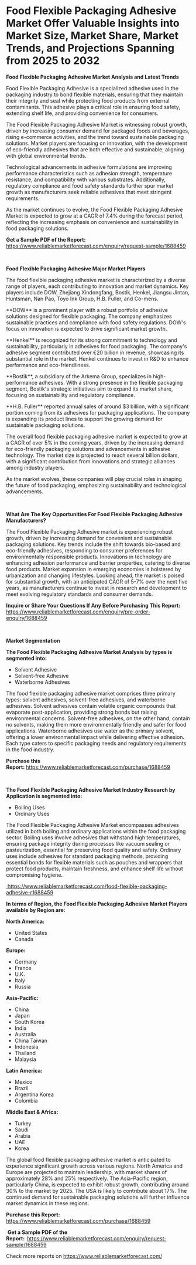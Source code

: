 <p><h1>Food Flexible Packaging Adhesive Market Offer Valuable Insights into Market Size, Market Share, Market Trends, and Projections Spanning from 2025 to 2032</h1></p><p><strong>Food Flexible Packaging Adhesive Market Analysis and Latest Trends</strong></p>
<p><p>Food Flexible Packaging Adhesive is a specialized adhesive used in the packaging industry to bond flexible materials, ensuring that they maintain their integrity and seal while protecting food products from external contaminants. This adhesive plays a critical role in ensuring food safety, extending shelf life, and providing convenience for consumers. </p><p>The Food Flexible Packaging Adhesive Market is witnessing robust growth, driven by increasing consumer demand for packaged foods and beverages, rising e-commerce activities, and the trend toward sustainable packaging solutions. Market players are focusing on innovation, with the development of eco-friendly adhesives that are both effective and sustainable, aligning with global environmental trends. </p><p>Technological advancements in adhesive formulations are improving performance characteristics such as adhesion strength, temperature resistance, and compatibility with various substrates. Additionally, regulatory compliance and food safety standards further spur market growth as manufacturers seek reliable adhesives that meet stringent requirements. </p><p>As the market continues to evolve, the Food Flexible Packaging Adhesive Market is expected to grow at a CAGR of 7.4% during the forecast period, reflecting the increasing emphasis on convenience and sustainability in food packaging solutions.</p></p>
<p><strong>Get a Sample PDF of the Report:&nbsp;</strong> <a href="https://www.reliablemarketforecast.com/enquiry/request-sample/1688459?utm_campaign=3169&utm_medium=2&utm_source=Github&utm_content=ia&utm_term=26032025&utm_id=food-flexible-packaging-adhesive">https://www.reliablemarketforecast.com/enquiry/request-sample/1688459</a></p>
<p>&nbsp;</p>
<p><strong>Food Flexible Packaging Adhesive Major Market Players</strong></p>
<p><p>The food flexible packaging adhesive market is characterized by a diverse range of players, each contributing to innovation and market dynamics. Key players include DOW, Zhejiang Xindongfang, Bostik, Henkel, Jiangsu Jintan, Huntsman, Nan Pao, Toyo Ink Group, H.B. Fuller, and Co-mens.</p><p>**DOW** is a prominent player with a robust portfolio of adhesive solutions designed for flexible packaging. The company emphasizes sustainable practices and compliance with food safety regulations. DOW's focus on innovation is expected to drive significant market growth.</p><p>**Henkel** is recognized for its strong commitment to technology and sustainability, particularly in adhesives for food packaging. The company's adhesive segment contributed over €20 billion in revenue, showcasing its substantial role in the market. Henkel continues to invest in R&D to enhance performance and eco-friendliness.</p><p>**Bostik**, a subsidiary of the Arkema Group, specializes in high-performance adhesives. With a strong presence in the flexible packaging segment, Bostik's strategic initiatives aim to expand its market share, focusing on sustainability and regulatory compliance. </p><p>**H.B. Fuller** reported annual sales of around $3 billion, with a significant portion coming from its adhesives for packaging applications. The company is expanding its product lines to support the growing demand for sustainable packaging solutions.</p><p>The overall food flexible packaging adhesive market is expected to grow at a CAGR of over 5% in the coming years, driven by the increasing demand for eco-friendly packaging solutions and advancements in adhesive technology. The market size is projected to reach several billion dollars, with a significant contribution from innovations and strategic alliances among industry players. </p><p>As the market evolves, these companies will play crucial roles in shaping the future of food packaging, emphasizing sustainability and technological advancements.</p></p>
<p>&nbsp;</p>
<p><strong>What Are The Key Opportunities For Food Flexible Packaging Adhesive Manufacturers?</strong></p>
<p><p>The Food Flexible Packaging Adhesive market is experiencing robust growth, driven by increasing demand for convenient and sustainable packaging solutions. Key trends include the shift towards bio-based and eco-friendly adhesives, responding to consumer preferences for environmentally responsible products. Innovations in technology are enhancing adhesion performance and barrier properties, catering to diverse food products. Market expansion in emerging economies is bolstered by urbanization and changing lifestyles. Looking ahead, the market is poised for substantial growth, with an anticipated CAGR of 5-7% over the next five years, as manufacturers continue to invest in research and development to meet evolving regulatory standards and consumer demands.</p></p>
<p><strong>Inquire or Share Your Questions If Any Before Purchasing This Report:</strong> <a href="https://www.reliablemarketforecast.com/enquiry/pre-order-enquiry/1688459?utm_campaign=3169&utm_medium=2&utm_source=Github&utm_content=ia&utm_term=26032025&utm_id=food-flexible-packaging-adhesive">https://www.reliablemarketforecast.com/enquiry/pre-order-enquiry/1688459</a></p>
<p>&nbsp;</p>
<p><strong>Market Segmentation</strong></p>
<p><strong>The Food Flexible Packaging Adhesive Market Analysis by types is segmented into:</strong></p>
<p><ul><li>Solvent Adhesive</li><li>Solvent-free Adhesive</li><li>Waterborne Adhesives</li></ul></p>
<p><p>The food flexible packaging adhesive market comprises three primary types: solvent adhesives, solvent-free adhesives, and waterborne adhesives. Solvent adhesives contain volatile organic compounds that evaporate post-application, providing strong bonds but raising environmental concerns. Solvent-free adhesives, on the other hand, contain no solvents, making them more environmentally friendly and safer for food applications. Waterborne adhesives use water as the primary solvent, offering a lower environmental impact while delivering effective adhesion. Each type caters to specific packaging needs and regulatory requirements in the food industry.</p></p>
<p><strong>Purchase this Report:&nbsp;</strong><a href="https://www.reliablemarketforecast.com/purchase/1688459?utm_campaign=3169&utm_medium=2&utm_source=Github&utm_content=ia&utm_term=26032025&utm_id=food-flexible-packaging-adhesive">https://www.reliablemarketforecast.com/purchase/1688459</a></p>
<p>&nbsp;</p>
<p><strong>The Food Flexible Packaging Adhesive Market Industry Research by Application is segmented into:</strong></p>
<p><ul><li>Boiling Uses</li><li>Ordinary Uses</li></ul></p>
<p><p>The Food Flexible Packaging Adhesive Market encompasses adhesives utilized in both boiling and ordinary applications within the food packaging sector. Boiling uses involve adhesives that withstand high temperatures, ensuring package integrity during processes like vacuum sealing or pasteurization, essential for preserving food quality and safety. Ordinary uses include adhesives for standard packaging methods, providing essential bonds for flexible materials such as pouches and wrappers that protect food products, maintain freshness, and enhance shelf life without compromising hygiene.</p></p>
<p><a href="https://www.reliablemarketforecast.com/food-flexible-packaging-adhesive-r1688459?utm_campaign=3169&utm_medium=2&utm_source=Github&utm_content=ia&utm_term=26032025&utm_id=food-flexible-packaging-adhesive">&nbsp;https://www.reliablemarketforecast.com/food-flexible-packaging-adhesive-r1688459</a></p>
<p><strong>In terms of Region, the Food Flexible Packaging Adhesive Market Players available by Region are:</strong></p>
<p>
    <p> <strong> North America: </strong>
        <ul>
            <li>United States</li>
            <li>Canada</li>
        </ul>
        </p> 
    <p> <strong> Europe: </strong>
        <ul>
            <li>Germany</li>
            <li>France</li>
            <li>U.K.</li>
            <li>Italy</li>
            <li>Russia</li>
        </ul>
        </p> 
    <p> <strong> Asia-Pacific: </strong>
        <ul>
            <li>China</li>
            <li>Japan</li>
            <li>South Korea</li>
            <li>India</li>
            <li>Australia</li>
            <li>China Taiwan</li>
            <li>Indonesia</li>
            <li>Thailand</li>
            <li>Malaysia</li>
        </ul>
        </p> 
    <p> <strong> Latin America: </strong>
        <ul>
            <li>Mexico</li>
            <li>Brazil</li>
            <li>Argentina Korea</li>
            <li>Colombia</li>
        </ul>
        </p> 
    <p> <strong> Middle East & Africa: </strong>
        <ul>
            <li>Turkey</li>
            <li>Saudi</li>
            <li>Arabia</li>
            <li>UAE</li>
            <li>Korea</li>
        </ul>
    </p>
    </p>
<p><p>The global food flexible packaging adhesive market is anticipated to experience significant growth across various regions. North America and Europe are projected to maintain leadership, with market shares of approximately 28% and 25% respectively. The Asia-Pacific region, particularly China, is expected to exhibit robust growth, contributing around 30% to the market by 2025. The USA is likely to contribute about 17%. The continued demand for sustainable packaging solutions will further influence market dynamics in these regions.</p></p>
<p><strong>Purchase this Report: </strong><a href="https://www.reliablemarketforecast.com/purchase/1688459?utm_campaign=3169&utm_medium=2&utm_source=Github&utm_content=ia&utm_term=26032025&utm_id=food-flexible-packaging-adhesive">https://www.reliablemarketforecast.com/purchase/1688459</a></p>
<p>&nbsp;<strong>Get a Sample PDF of the Report:&nbsp;&nbsp;</strong><a href="https://www.reliablemarketforecast.com/enquiry/request-sample/1688459?utm_campaign=3169&utm_medium=2&utm_source=Github&utm_content=ia&utm_term=26032025&utm_id=food-flexible-packaging-adhesive">https://www.reliablemarketforecast.com/enquiry/request-sample/1688459</a></p>
<p><strong></strong></p>
<p>Check more reports on <a href="https://www.reliablemarketforecast.com/?utm_campaign=3169&utm_medium=2&utm_source=Github&utm_content=ia&utm_term=26032025&utm_id=food-flexible-packaging-adhesive">https://www.reliablemarketforecast.com/</a></p>